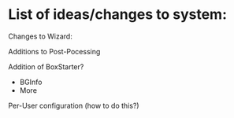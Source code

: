 
# List of ideas/changes to system:

Changes to Wizard:

Additions to Post-Pocessing

Addition of BoxStarter?
* BGInfo
* More

Per-User configuration 
    (how to do this?)
